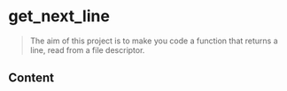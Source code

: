 # get_next_line 

> The aim of this project is to make you code a function that returns a line,
read from a file descriptor.

## Content

